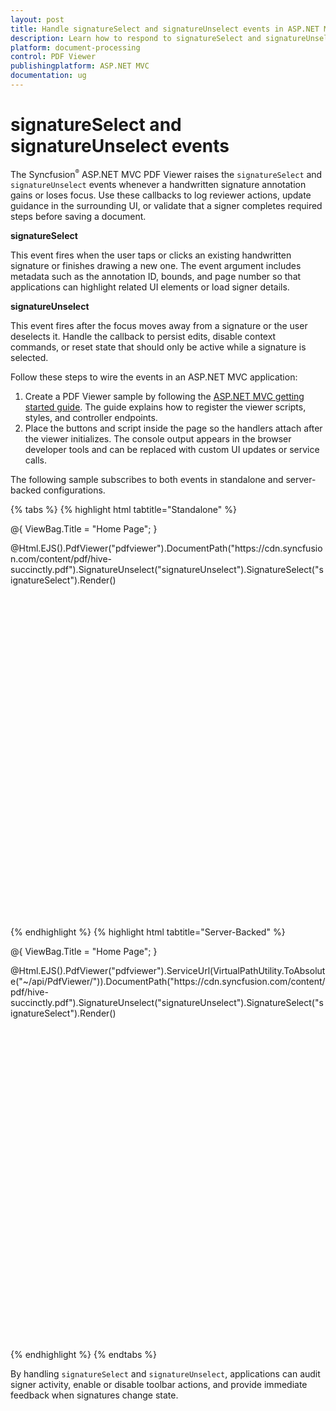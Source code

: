 ```yaml
---
layout: post
title: Handle signatureSelect and signatureUnselect events in ASP.NET MVC PDF Viewer | Syncfusion
description: Learn how to respond to signatureSelect and signatureUnselect events in the Syncfusion ASP.NET MVC PDF Viewer to track handwritten signature interactions.
platform: document-processing
control: PDF Viewer
publishingplatform: ASP.NET MVC
documentation: ug
---
```


# signatureSelect and signatureUnselect events

The Syncfusion<sup style="font-size:70%">&reg;</sup> ASP.NET MVC PDF Viewer raises the `signatureSelect` and `signatureUnselect` events whenever a handwritten signature annotation gains or loses focus. Use these callbacks to log reviewer actions, update guidance in the surrounding UI, or validate that a signer completes required steps before saving a document.

**signatureSelect**

This event fires when the user taps or clicks an existing handwritten signature or finishes drawing a new one. The event argument includes metadata such as the annotation ID, bounds, and page number so that applications can highlight related UI elements or load signer details.

**signatureUnselect**

This event fires after the focus moves away from a signature or the user deselects it. Handle the callback to persist edits, disable context commands, or reset state that should only be active while a signature is selected.

Follow these steps to wire the events in an ASP.NET MVC application:

1. Create a PDF Viewer sample by following the [ASP.NET MVC getting started guide](https://help.syncfusion.com/document-processing/pdf/pdf-viewer/asp-net-mvc/getting-started). The guide explains how to register the viewer scripts, styles, and controller endpoints.
2. Place the buttons and script inside the page so the handlers attach after the viewer initializes. The console output appears in the browser developer tools and can be replaced with custom UI updates or service calls.

The following sample subscribes to both events in standalone and server-backed configurations.

{% tabs %}
{% highlight html tabtitle="Standalone" %}

@{
    ViewBag.Title = "Home Page";
}

<div style="width:100%;height:600px">
    @Html.EJS().PdfViewer("pdfviewer").DocumentPath("https://cdn.syncfusion.com/content/pdf/hive-succinctly.pdf").SignatureUnselect("signatureUnselect").SignatureSelect("signatureSelect").Render()
</div>

<script>

function signatureSelect(args) {
    console.log('Signature selected:', args);
};

function signatureUnselect(args) {
    console.log('Signature selected:', args);
};
</script>

{% endhighlight %}
{% highlight html tabtitle="Server-Backed" %}

@{
    ViewBag.Title = "Home Page";
}

<div style="width:100%;height:600px">
    @Html.EJS().PdfViewer("pdfviewer").ServiceUrl(VirtualPathUtility.ToAbsolute("~/api/PdfViewer/")).DocumentPath("https://cdn.syncfusion.com/content/pdf/hive-succinctly.pdf").SignatureUnselect("signatureUnselect").SignatureSelect("signatureSelect").Render()
</div>

<script>
function signatureSelect(args) {
    console.log('Signature selected:', args);
};

function signatureUnselect(args) {
    console.log('Signature selected:', args);
};
</script>

{% endhighlight %}
{% endtabs %}

By handling `signatureSelect` and `signatureUnselect`, applications can audit signer activity, enable or disable toolbar actions, and provide immediate feedback when signatures change state.
